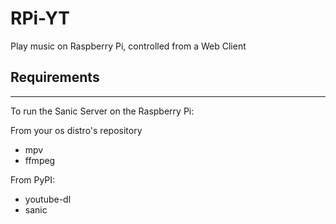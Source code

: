 # RPi-YT

Play music on Raspberry Pi, controlled from a Web Client

## Requirements
---
To run the Sanic Server on the Raspberry Pi:

From your os distro's repository
* mpv
* ffmpeg

From PyPI:
* youtube-dl
* sanic